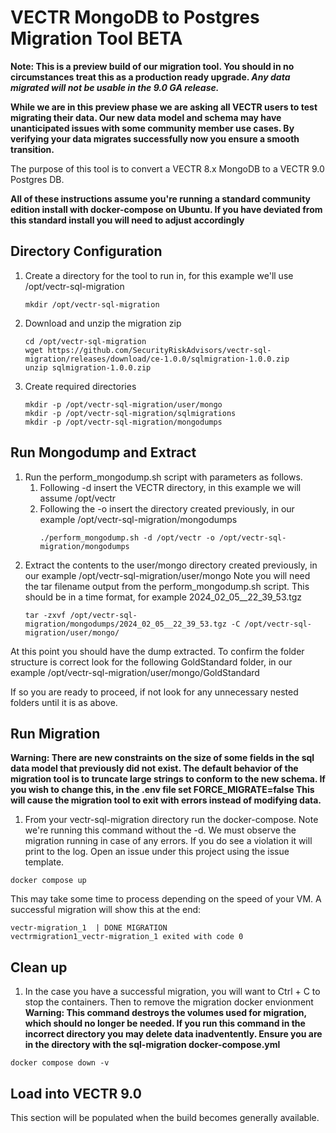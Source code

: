 # VECTR MongoDB to Postgres Migration Tool **BETA**

**Note: This is a preview build of our migration tool. You should in no circumstances treat this as a production ready upgrade. _Any data migrated will not be usable in the 9.0 GA release._**

**While we are in this preview phase we are asking all VECTR users to test migrating their data. Our new data model and schema may have unanticipated issues with some community member use cases. By verifying your data migrates successfully now you ensure a smooth transition.**

The purpose of this tool is to convert a VECTR 8.x MongoDB to a VECTR 9.0 Postgres DB. 

**All of these instructions assume you're running a standard community edition install with docker-compose on Ubuntu. If you have deviated from this standard install you will need to adjust accordingly**

## Directory Configuration

1. Create a directory for the tool to run in, for this example we'll use /opt/vectr-sql-migration 
    ```shell
    mkdir /opt/vectr-sql-migration
    ```

2. Download and unzip the migration zip

    ```shell
   cd /opt/vectr-sql-migration
   wget https://github.com/SecurityRiskAdvisors/vectr-sql-migration/releases/download/ce-1.0.0/sqlmigration-1.0.0.zip
   unzip sqlmigration-1.0.0.zip
    ```
3. Create required directories

    ```shell
   mkdir -p /opt/vectr-sql-migration/user/mongo
   mkdir -p /opt/vectr-sql-migration/sqlmigrations
   mkdir -p /opt/vectr-sql-migration/mongodumps
    ```
   
## Run Mongodump and Extract

1. Run the perform_mongodump.sh script with parameters as follows. 
   1. Following -d insert the VECTR directory, in this example we will assume /opt/vectr 
   2. Following the -o insert the directory created previously, in our example /opt/vectr-sql-migration/mongodumps
       ```shell
      ./perform_mongodump.sh -d /opt/vectr -o /opt/vectr-sql-migration/mongodumps
       ```
2. Extract the contents to the user/mongo directory created previously, in our example /opt/vectr-sql-migration/user/mongo Note you will need the tar filename output from the perform_mongodump.sh script. This should be in a time format, for example 2024_02_05__22_39_53.tgz
   ```shell
   tar -zxvf /opt/vectr-sql-migration/mongodumps/2024_02_05__22_39_53.tgz -C /opt/vectr-sql-migration/user/mongo/
   ```
   
At this point you should have the dump extracted. To confirm the folder structure is correct look for the following GoldStandard folder, in our example /opt/vectr-sql-migration/user/mongo/GoldStandard

If so you are ready to proceed, if not look for any unnecessary nested folders until it is as above. 

## Run Migration

**Warning: There are new constraints on the size of some fields in the sql data model that previously did not exist.
The default behavior of the migration tool is to truncate large strings to conform to the new schema.
If you wish to change this, in the .env file set FORCE_MIGRATE=false This will cause the migration tool to exit with errors instead of modifying data.**

1. From your vectr-sql-migration directory run the docker-compose. Note we're running this command without the -d. We must observe the migration running in case of any errors. If you do see a violation it will print to the log. Open an issue under this project using the issue template. 

 ```shell
docker compose up
```
   
This may take some time to process depending on the speed of your VM. A successful migration will show this at the end:
```shell
vectr-migration_1  | DONE MIGRATION
vectrmigration1_vectr-migration_1 exited with code 0
```

## Clean up 

1. In the case you have a successful migration, you will want to Ctrl + C to stop the containers. Then to remove the migration docker envionment **Warning: This command destroys the volumes used for migration, which should no longer be needed. If you run this command in the incorrect directory you may delete data inadventently. Ensure you are in the directory with the sql-migration docker-compose.yml** 
```shell
docker compose down -v
```

## Load into VECTR 9.0

This section will be populated when the build becomes generally available. 
